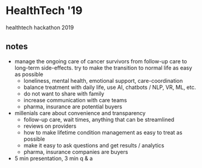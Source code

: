 # HealthTech '19

healthtech hackathon 2019

## notes

- manage the ongoing care of cancer survivors from follow-up care to long-term side-effects. try to make the transition to normal life as easy as possible
  - loneliness, mental health, emotional support, care-coordination
  - balance treatment with daily life, use AI, chatbots / NLP, VR, ML, etc.
  - do not want to share with family
  - increase communication with care teams
  - pharma, insurance are potential buyers
- millenials care about convenience and transparency
  - follow-up care, wait times, anything that can be streamlined
  - reviews on providers
  - how to make lifetime condition management as easy to treat as possible
  - make it easy to ask questions and get results / analytics
  - pharma, insurance companies are buyers
- 5 min presentation, 3 min q & a
